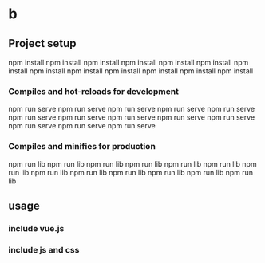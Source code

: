 # b 

## Project setup
npm install
npm install
npm install
npm install
npm install
npm install
npm install
npm install
npm install
npm install
npm install
npm install
npm install

### Compiles and hot-reloads for development
npm run serve
npm run serve
npm run serve
npm run serve
npm run serve
npm run serve
npm run serve
npm run serve
npm run serve
npm run serve
npm run serve
npm run serve
npm run serve

### Compiles and minifies for production
npm run lib
npm run lib
npm run lib
npm run lib
npm run lib
npm run lib
npm run lib
npm run lib
npm run lib
npm run lib
npm run lib
npm run lib
npm run lib


## usage
###  include vue.js
### include js and css
